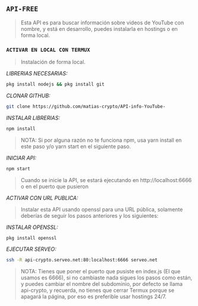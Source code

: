 

## `API-FREE`


> Esta API es para buscar información sobre videos de YouTube con nombre, y está en desarrollo, puedes instalarla en hostings o en forma local.


### `ACTIVAR EN LOCAL CON TERMUX`

> Instalación de forma local.

*LIBRERIAS NECESARIAS:*

```bash
pkg install nodejs && pkg install git
```

*CLONAR GITHUB:* 

```bash
git clone https://github.com/matias-crypto/API-info-YouTube-
```
*INSTALAR LIBRERIAS:*

```bash
npm install
```
> NOTA: Si por alguna razón no te funciona npm, usa yarn install en este paso y/o yarn start en el siguiente paso.

*INICIAR API:*

```bash
npm start
```

> Cuando se inicie la API, se estará ejecutando en http://localhost:6666 o en el puerto que pusieron

*ACTIVAR CON URL PUBLICA:*

> Instalar esta API usando openssl para una URL pública, solamente deberías de seguir los pasos anteriores y los siguientes:

*INSTALAR OPENSSL:*

```bash
pkg install openssl
```

*EJECUTAR SERVEO:*

```bash
ssh -R api-crypto.serveo.net:80:localhost:6666 serveo.net
```

> NOTA: Tienes que poner el puerto que pusiste en index.js (El que usamos es 6666), si no cambiaste nada sigues los pasos como están, y puedes cambiar el nombre del subdominio, por defecto se llama api-crypto, y recuerda, no tienes que cerrar Termux porque se apagará la página, por eso es preferible usar hostings 24/7.








